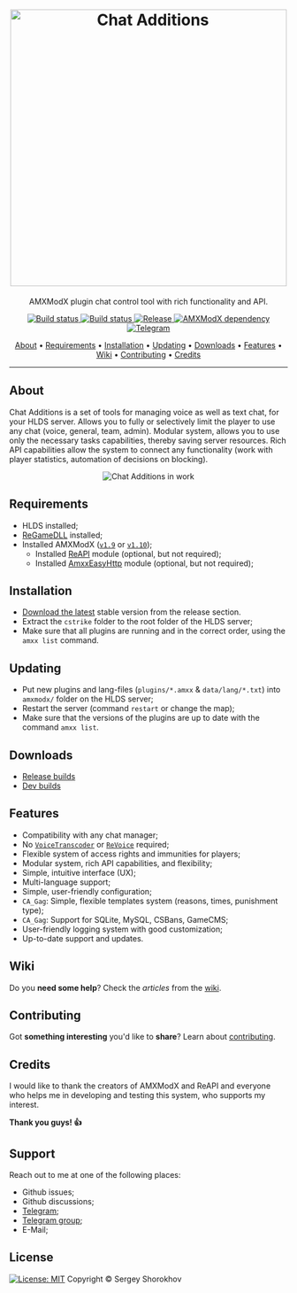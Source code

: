 <h1 align="center">
  <a href="https://github.com/ChatAdditions/ChatAdditions_AMXX/releases"><img src="https://user-images.githubusercontent.com/18553678/125533850-6771c07f-021f-4882-b395-7d68d2679513.png" width="500px" alt="Chat Additions"></a>
</h1>

<p align="center">AMXModX plugin chat control tool with rich functionality and API.</p>

<p align="center">
    <a href="https://github.com/ChatAdditions/ChatAdditions_AMXX/releases/latest">
    <img src="https://img.shields.io/github/downloads/ChatAdditions/ChatAdditions_AMXX/total?label=Download%40latest&style=flat-square&logo=github&logoColor=white"
         alt="Build status">
    <a href="https://github.com/wopox1337/ChatsAdditions_AMXX/actions">
    <img src="https://img.shields.io/github/actions/workflow/status/wopox1337/ChatsAdditions_AMXX/CI.yml?branch=master&style=flat-square&logo=github&logoColor=white"
         alt="Build status">
    <a href="https://github.com/wopox1337/ChatsAdditions_AMXX/releases">
    <img src="https://img.shields.io/github/v/release/wopox1337/ChatsAdditions_AMXX?include_prereleases&style=flat-square&logo=github&logoColor=white"
         alt="Release">
    <a href="https://www.amxmodx.org/downloads-new.php">
    <img src="https://img.shields.io/badge/AMXModX-%3E%3D1.9.0-blue?style=flat-square"
         alt="AMXModX dependency">
    <a href="https://t.me/ChatAdditions_group">
    <img src="https://img.shields.io/badge/discussions-on%20Telegram%20group-informational?style=flat-square&logo=googlechat"
         alt="Telegram">
</p>
      
<p align="center">
  <a href="#about">About</a> •
  <a href="#requirements">Requirements</a> •
  <a href="#installation">Installation</a> •
  <a href="#updating">Updating</a> •
  <a href="#downloads">Downloads</a> •
  <a href="#features">Features</a> •
  <a href="#wiki">Wiki</a> •
  <a href="#contributing">Contributing</a> •
  <a href="#credits">Credits</a>
</p>

---

## About
Chat Additions is a set of tools for managing voice as well as text chat, for your HLDS server. 
Allows you to fully or selectively limit the player to use any chat (voice, general, team, admin).
Modular system, allows you to use only the necessary tasks capabilities, thereby saving server resources.
Rich API capabilities allow the system to connect any functionality (work with player statistics, automation of decisions on blocking).
<p align="center">
  <img src="https://user-images.githubusercontent.com/18553678/125630814-d572260e-f64a-419b-8a61-6c30b788c188.gif" alt="Chat Additions in work"></a>
</p>

## Requirements
- HLDS installed;
- [ReGameDLL](https://github.com/s1lentq/ReGameDLL_CS) installed;
- Installed AMXModX ([`v1.9`](https://www.amxmodx.org/downloads-new.php) or [`v1.10`](https://www.amxmodx.org/downloads-new.php?branch=master));
    - Installed [ReAPI](https://github.com/s1lentq/reapi) module (optional, but not required);
    - Installed [AmxxEasyHttp](https://github.com/Next21Team/AmxxEasyHttp) module (optional, but not required);
      
## Installation
- [Download the latest](https://github.com/ChatAdditions/ChatAdditions_AMXX/releases/latest) stable version from the release section.
- Extract the `cstrike` folder to the root folder of the HLDS server;
- Make sure that all plugins are running and in the correct order, using the `amxx list` command.

## Updating
- Put new plugins and lang-files (`plugins/*.amxx` & `data/lang/*.txt`) into `amxmodx/` folder on the HLDS server;
- Restart the server (command `restart` or change the map);
- Make sure that the versions of the plugins are up to date with the command `amxx list`.

## Downloads
- [Release builds](https://github.com/ChatAdditions/ChatAdditions_AMXX/releases)
- [Dev builds](https://github.com/ChatAdditions/ChatAdditions_AMXX/actions/workflows/CI.yml)
      
## Features
- Compatibility with any chat manager;
- No [`VoiceTranscoder`](https://github.com/WPMGPRoSToTeMa/VoiceTranscoder) or [`ReVoice`](https://github.com/s1lentq/revoice/) required;
- Flexible system of access rights and immunities for players;
- Modular system, rich API capabilities, and flexibility;
- Simple, intuitive interface (UX);
- Multi-language support;
- Simple, user-friendly configuration;
- `CA_Gag`: Simple, flexible templates system (reasons, times, punishment type);
- `CA_Gag`: Support for SQLite, MySQL, CSBans, GameCMS;
- User-friendly logging system with good customization;
- Up-to-date support and updates.

## Wiki
Do you **need some help**? Check the _articles_ from the [wiki](https://github.com/ChatAdditions/ChatAdditions_AMXX/wiki).

## Contributing
Got **something interesting** you'd like to **share**? Learn about [contributing](CONTRIBUTING.md).

## Credits
I would like to thank the creators of AMXModX and ReAPI and everyone who helps me in developing and testing this system, who supports my interest.
      
**Thank you guys! 👍**

## Support
Reach out to me at one of the following places:
- Github issues;
- Github discussions;
- [Telegram](https://t.me/ShorokhovSergey);
- [Telegram group](https://t.me/ChatAdditions_group);
- E-Mail;

## License
[![License: MIT](https://img.shields.io/badge/License-MIT-blue.svg?style=flat-square)](LICENSE)
 Copyright © Sergey Shorokhov
